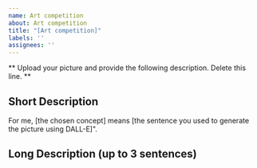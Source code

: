 ```yaml
---
name: Art competition
about: Art competition
title: "[Art competition]"
labels: ''
assignees: ''
---
```

** Upload your picture and provide the following description. Delete this line. **

## Short Description
For me, [the chosen concept] means [the sentence you used to generate the picture using DALL-E]".

## Long Description (up to 3 sentences)
